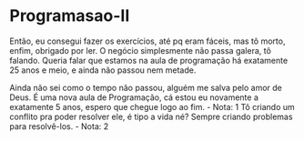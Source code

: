 # Programasao-II
Então, eu consegui fazer os exercícios, até pq eram fáceis, mas tô morto, enfim, obrigado por ler.
O negócio simplesmente não passa galera, tô falando.
Queria falar que estamos na aula de programação há exatamente 25 anos e meio, e ainda não passou nem metade.

Ainda não sei como o tempo não passou, alguém me salva pelo amor de Deus.
É uma nova aula de Programação, cá estou eu novamente a exatamente 5 anos, espero que chegue logo ao fim. - Nota: 1
Tô criando um conflito pra poder resolver ele, é tipo a vida né? Sempre criando problemas para resolvê-los. - Nota: 2
